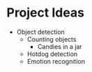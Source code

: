 # Project Ideas

- Object detection
    - Counting objects
        - Candies in a jar
    - Hotdog detection
    - Emotion recognition